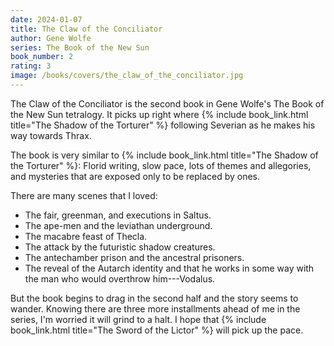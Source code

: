 ```yaml
---
date: 2024-01-07
title: The Claw of the Conciliator
author: Gene Wolfe
series: The Book of the New Sun
book_number: 2
rating: 3
image: /books/covers/the_claw_of_the_conciliator.jpg
---
```


<span class="book-title">The Claw of the Conciliator</span> is the second book
in Gene Wolfe's The Book of the New Sun tetralogy. It picks up right where {%
include book_link.html title="The Shadow of the Torturer" %} following
Severian as he makes his way towards Thrax.

The book is very similar to {% include book_link.html title="The Shadow of the Torturer" %}:
Florid writing, slow pace, lots of themes and allegories, and mysteries that
are exposed only to be replaced by ones.

There are many scenes that I loved:

- The fair, greenman, and executions in Saltus.
- The ape-men and the leviathan underground.
- The macabre feast of Thecla.
- The attack by the futuristic shadow creatures.
- The antechamber prison and the ancestral prisoners.
- The reveal of the Autarch identity and that he works in some way with the man who would overthrow him---Vodalus.

But the book begins to drag in the second half and the story seems to wander.
Knowing there are three more installments ahead of me in the series, I'm
worried it will grind to a halt. I hope that {% include book_link.html
title="The Sword of the Lictor" %} will pick up the pace.
